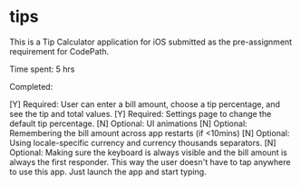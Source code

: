 # tips


This is a Tip Calculator application for iOS submitted as the pre-assignment requirement for CodePath.

Time spent: 5 hrs

Completed:

[Y] Required: User can enter a bill amount, choose a tip percentage, and see the tip and total values.
[Y] Required: Settings page to change the default tip percentage.
[N] Optional: UI animations
[N] Optional: Remembering the bill amount across app restarts (if <10mins)
[N] Optional: Using locale-specific currency and currency thousands separators.
[N] Optional: Making sure the keyboard is always visible and the bill amount is always the first responder. This way the user doesn't have to tap anywhere to use this app. Just launch the app and start typing.
